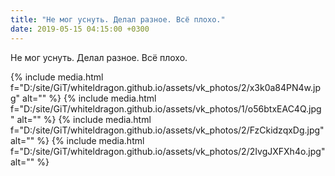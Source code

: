 ```yaml
---
title: "Не мог уснуть. Делал разное. Всё плохо."
date: 2019-05-15 04:15:00 +0300
---
```


Не мог уснуть. Делал разное. Всё плохо.


{% include media.html f="D:/site/GiT/whiteldragon.github.io/assets/vk_photos/2/x3k0a84PN4w.jpg" alt="" %}
{% include media.html f="D:/site/GiT/whiteldragon.github.io/assets/vk_photos/1/o56btxEAC4Q.jpg" alt="" %}
{% include media.html f="D:/site/GiT/whiteldragon.github.io/assets/vk_photos/2/FzCkidzqxDg.jpg" alt="" %}
{% include media.html f="D:/site/GiT/whiteldragon.github.io/assets/vk_photos/2/2IvgJXFXh4o.jpg" alt="" %}
